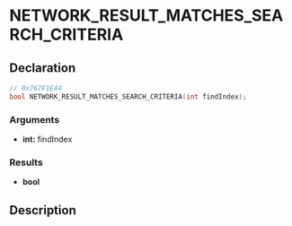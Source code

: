 # NETWORK_RESULT_MATCHES_SEARCH_CRITERIA

## Declaration
```cpp
// 0x767F1E44
bool NETWORK_RESULT_MATCHES_SEARCH_CRITERIA(int findIndex);
```

### Arguments
- **int:** findIndex

### Results
- **bool**

## Description

